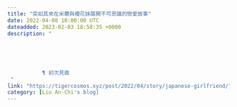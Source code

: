 ```yaml
---
title: "突如其來在米蘭與櫻花妹展開不可思議的戀愛故事"
date: 2022-04-08 10:00:00 UTC
dateadded: 2023-02-03 18:58:35 +0000
description: "
    
      
      
        
        
           ¶ 初次見面 
 "
link: "https://tigercosmos.xyz/post/2022/04/story/japanese-girlfriend/"
category: [Liu An-Chi's blog]
---
```

